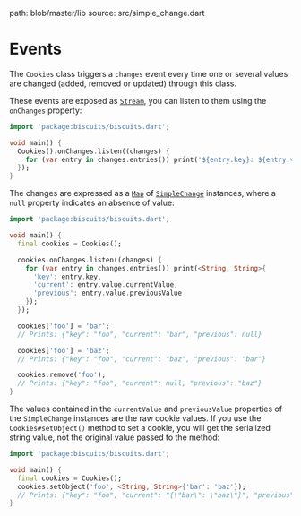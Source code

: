 path: blob/master/lib
source: src/simple_change.dart

# Events
The `Cookies` class triggers a `changes` event every time one or several values are changed (added, removed or updated) through this class.

These events are exposed as [`Stream`](https://api.dartlang.org/stable/dart-async/Stream-class.html), you can listen to them using the `onChanges` property:

```dart
import 'package:biscuits/biscuits.dart';

void main() {
  Cookies().onChanges.listen((changes) {
    for (var entry in changes.entries()) print('${entry.key}: ${entry.value}');
  });
}
```

The changes are expressed as a [`Map`](https://developer.mozilla.org/en-US/docs/Web/JavaScript/Reference/Global_Objects/Map) of [`SimpleChange`](https://github.com/cedx/biscuits.dart/blob/master/lib/src/simple_change.dart) instances, where a `null` property indicates an absence of value:

```dart
import 'package:biscuits/biscuits.dart';

void main() {
  final cookies = Cookies();

  cookies.onChanges.listen((changes) {
    for (var entry in changes.entries()) print(<String, String>{
      'key': entry.key,
      'current': entry.value.currentValue,
      'previous': entry.value.previousValue
    });
  });

  cookies['foo'] = 'bar';
  // Prints: {"key": "foo", "current": "bar", "previous": null}

  cookies['foo'] = 'baz';
  // Prints: {"key": "foo", "current": "baz", "previous": "bar"}

  cookies.remove('foo');
  // Prints: {"key": "foo", "current": null, "previous": "baz"}
}
```

The values contained in the `currentValue` and `previousValue` properties of the `SimpleChange` instances are the raw cookie values. If you use the `Cookies#setObject()` method to set a cookie, you will get the serialized string value, not the original value passed to the method:

```dart
import 'package:biscuits/biscuits.dart';

void main() {
  final cookies = Cookies();
  cookies.setObject('foo', <String, String>{'bar': 'baz'});
  // Prints: {"key": "foo", "current": "{\"bar\": \"baz\"}", "previous": null}
}
```
